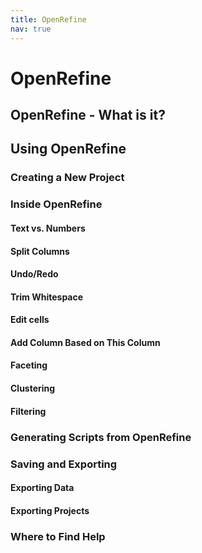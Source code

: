 ```yaml
---
title: OpenRefine
nav: true
---
```


# OpenRefine

## OpenRefine - What is it?

## Using OpenRefine

### Creating a New Project

### Inside OpenRefine

  #### Text vs. Numbers
  #### Split Columns
  #### Undo/Redo
  #### Trim Whitespace
  #### Edit cells
  #### Add Column Based on This Column
  #### Faceting
  #### Clustering
  #### Filtering

### Generating Scripts from OpenRefine

### Saving and Exporting

  #### Exporting Data
  #### Exporting Projects

### Where to Find Help
